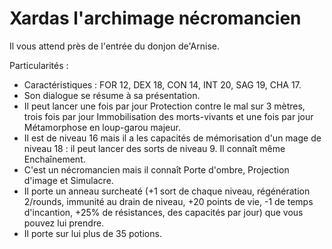# Xardas l'archimage nécromancien

Il vous attend près de l'entrée du donjon de'Arnise.

Particularités :
- Caractéristiques : FOR 12, DEX 18, CON 14, INT 20, SAG 19, CHA 17.
- Son dialogue se résume à sa présentation.
- Il peut lancer une fois par jour Protection contre le mal sur 3 mètres, trois fois par jour Immobilisation des morts-vivants et une fois par jour Métamorphose en loup-garou majeur.
- Il est de niveau 16 mais il a les capacités de mémorisation d'un mage de niveau 18 : il peut lancer des sorts de niveau 9. Il connaît même Enchaînement.
- C'est un nécromancien mais il connaît Porte d'ombre, Projection d'image et Simulacre.
- Il porte un anneau surcheaté (+1 sort de chaque niveau, régénération 2/rounds, immunité au drain de niveau, +20 points de vie, -1 de temps d'incantion, +25% de résistances, des capacités par jour) que vous pouvez lui prendre.
- Il porte sur lui plus de 35 potions.
